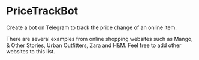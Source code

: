 # PriceTrackBot

Create a bot on Telegram to track the price change of an online item.

There are several examples from online shopping websites such as Mango, & Other Stories, Urban Outfitters, Zara and H&M. Feel free to add other websites to this list.
